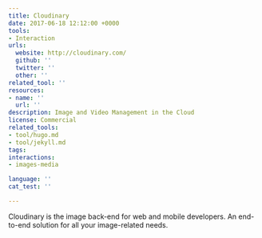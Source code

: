 ```yaml
---
title: Cloudinary
date: 2017-06-18 12:12:00 +0000
tools:
- Interaction  
urls:
  website: http://cloudinary.com/
  github: ''
  twitter: ''
  other: ''
related_tool: ''
resources:
- name: ''
  url: ''
description: Image and Video Management in the Cloud
license: Commercial
related_tools:
- tool/hugo.md
- tool/jekyll.md
tags:
interactions:
- images-media

language: ''
cat_test: ''

---
```

Cloudinary is the image back-end for web and mobile developers. An end-to-end solution for all your image-related needs.
